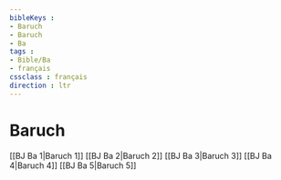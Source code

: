 ```yaml
---
bibleKeys : 
- Baruch
- Baruch
- Ba
tags : 
- Bible/Ba
- français
cssclass : français
direction : ltr
---
```


# Baruch

[[BJ Ba 1|Baruch 1]]
[[BJ Ba 2|Baruch 2]]
[[BJ Ba 3|Baruch 3]]
[[BJ Ba 4|Baruch 4]]
[[BJ Ba 5|Baruch 5]]
